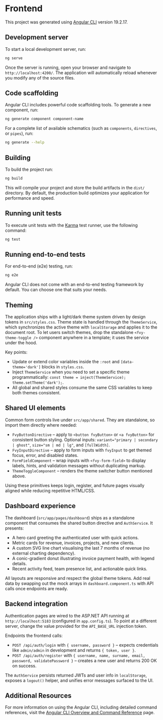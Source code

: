 # Frontend

This project was generated using [Angular CLI](https://github.com/angular/angular-cli) version 19.2.17.

## Development server

To start a local development server, run:

```bash
ng serve
```

Once the server is running, open your browser and navigate to `http://localhost:4200/`. The application will automatically reload whenever you modify any of the source files.

## Code scaffolding

Angular CLI includes powerful code scaffolding tools. To generate a new component, run:

```bash
ng generate component component-name
```

For a complete list of available schematics (such as `components`, `directives`, or `pipes`), run:

```bash
ng generate --help
```

## Building

To build the project run:

```bash
ng build
```

This will compile your project and store the build artifacts in the `dist/` directory. By default, the production build optimizes your application for performance and speed.

## Running unit tests

To execute unit tests with the [Karma](https://karma-runner.github.io) test runner, use the following command:

```bash
ng test
```

## Running end-to-end tests

For end-to-end (e2e) testing, run:

```bash
ng e2e
```

Angular CLI does not come with an end-to-end testing framework by default. You can choose one that suits your needs.

## Theming

The application ships with a light/dark theme system driven by design tokens in `src/styles.css`. Theme state is handled through the `ThemeService`, which synchronizes the active theme with `localStorage` and applies it to the document root. To let users switch themes, drop the standalone `<fvy-theme-toggle />` component anywhere in a template; it uses the service under the hood.

Key points:

- Update or extend color variables inside the `:root` and `[data-theme='dark']` blocks in `styles.css`.
- Inject `ThemeService` when you need to set a specific theme programmatically: `const theme = inject(ThemeService); theme.setTheme('dark');`.
- All global and shared styles consume the same CSS variables to keep both themes consistent.

## Shared UI elements

Common form controls live under `src/app/shared`. They are standalone, so import them directly where needed:

- `FvyButtonDirective` – apply to `<button fvyButton>` or `<a fvyButton>` for consistent button styling. Optional inputs: `variant="primary | secondary | ghost"`, `size="sm | md | lg"`, and `[fullWidth]`.
- `FvyInputDirective` – apply to form inputs with `fvyInput` to get themed focus, error, and disabled states.
- `FormFieldComponent` – wrap inputs with `<fvy-form-field>` to display labels, hints, and validation messages without duplicating markup.
- `ThemeToggleComponent` – renders the theme switcher button mentioned above.

Using these primitives keeps login, register, and future pages visually aligned while reducing repetitive HTML/CSS.

## Dashboard experience

The dashboard (`src/app/pages/dashboard`) ships as a standalone component that consumes the shared button directive and `AuthService`. It presents:

- A hero card greeting the authenticated user with quick actions.
- Metric cards for revenue, invoices, projects, and new clients.
- A custom SVG line chart visualising the last 7 months of revenue (no external charting dependency).
- A conic-gradient donut illustrating invoice payment health, with legend details.
- Recent activity feed, team presence list, and actionable quick links.

All layouts are responsive and respect the global theme tokens. Add real data by swapping out the mock arrays in `dashboard.component.ts` with API calls once endpoints are ready.

## Backend integration

Authentication pages are wired to the ASP.NET API running at `http://localhost:5183` (configured in `app.config.ts`). To point at a different server, change the value provided for the `API_BASE_URL` injection token.

Endpoints the frontend calls:

- `POST /api/auth/login` with `{ username, password }` – expects credentials like `admin/admin` in development and returns `{ token, user }`.
- `POST /api/auth/register` with `{ username, name, surname, email, password, validatePassword }` – creates a new user and returns 200 OK on success.

The `AuthService` persists returned JWTs and user info in `localStorage`, exposes a `logout()` helper, and unifies error messages surfaced to the UI.

## Additional Resources

For more information on using the Angular CLI, including detailed command references, visit the [Angular CLI Overview and Command Reference](https://angular.dev/tools/cli) page.
